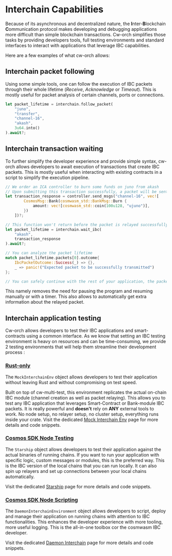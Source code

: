 # Interchain Capabilities

Because of its asynchronous and decentralized nature, the **I**nter-**B**lockchain **C**ommunication protocol makes developing and debugging applications more difficult than simple blockchain transactions. 
Cw-orch simplifies those tasks by providing developers tools, full testing environments and standard interfaces to interact with applications that leverage IBC capabilities. 

Here are a few examples of what cw-orch allows: 

## Interchain packet following
Using some simple tools, one can follow the execution of IBC packets through their whole lifetime (*Receive*, *Acknowledge* or *Timeout*). 
This is mostly useful for packet analysis of certain channels, ports or connections. 

```rust
let packet_lifetime = interchain.follow_packet(
    "juno",
    "transfer",
    "channel-16",
    "akash",
    3u64.into()
).await?;
```

## Interchain transaction waiting
To further simplify the developer experience and provide simple syntax, cw-orch allows developers to await execution of transactions that create IBC packets. 
This is mostly useful when interacting with existing contracts in a script to simplify the execution pipeline.

```rust
// We order an ICA controller to burn some funds on juno from akash
// Upon submitting this transaction successfully, a packet will be sent from akash to juno to trigger the ICA action
let transaction_response = controller.send_msgs("channel-16", vec![
        CosmosMsg::Bank(cosmwasm_std::BankMsg::Burn {
            amount: vec![cosmwasm_std::coin(100u128, "ujuno")],
        })
    ])?;

// This function won't return before the packet is relayed successfully or timeouts. 
let packet_lifetime = interchain.wait_ibc(
    "akash",
    transaction_response
).await?;

// You can analyze the packet lifetime
match packet_lifetime.packets[0].outcome{
    IbcPacketOutcome::Success(_) => {},
    _ => panic!("Expected packet to be successfully transmitted")
};

// You can safely continue with the rest of your application, the packet has been successfully relayed
```

This namely removes the need for pausing the program and resuming manually or with a timer.
This also allows to automatically get extra information about the relayed packet.

## Interchain application testing
Cw-orch allows developers to test their IBC applications and smart-contracts using a common interface. As we know that setting an IBC testing environment is heavy on resources and can be time-consuming, we provide 2 testing environments that will help them streamline their development process : 

### [Rust-only](./integrations/mock.md)

The `MockInterchainEnv` object allows developers to test their application without leaving Rust and without compromising on test speed. 

Built on top of cw-multi-test, this environment replicates the actual on-chain IBC module (channel creation as well as packet relaying). This allows you to test any IBC application that leverages Smart-Contract or Bank-module IBC packets. It is really powerful and **doesn't** rely on **ANY** external tools to work. No node setup, no relayer setup, no cluster setup, everything runs inside your crate. Visit the dedicated [Mock Interchain Env](./integrations/mock.md) page for more details and code snippets.


### [Cosmos SDK Node Testing](./integrations/daemon.md#starship)

The `Starship` object allows developers to test their application against the actual binaries of running chains. If you want to run your application with specific logic, custom messages or modules, this is the preferred way. This is the IBC version of the local chains that you can run locally. It can also spin up relayers and set up connections between your local chains automatically. 

Visit the dedicated [Starship](./integrations/daemon.md#starship) page for more details and code snippets.

### [Cosmos SDK Node Scripting](./integrations/daemon.md#scripting)

The `DaemonInterchainEnvironment` object allows developers to script, deploy and manage their application on running chains with attention to IBC functionalities. This enhances the developer experience with more tooling, more useful logging. This is the all-in-one toolbox cor the cosmwasm IBC developer. 

Visit the dedicated [Daemon Interchain](./integrations/daemon.md#scripting) page for more details and code snippets.